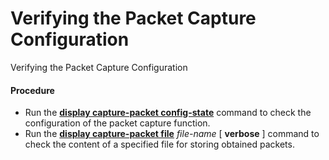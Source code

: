 Verifying the Packet Capture Configuration
==========================================

Verifying the Packet Capture Configuration

#### Procedure

* Run the [**display capture-packet config-state**](cmdqueryname=display+capture-packet+config-state) command to check the configuration of the packet capture function.
* Run the [**display capture-packet file**](cmdqueryname=display+capture-packet+file) *file-name* [ **verbose** ] command to check the content of a specified file for storing obtained packets.